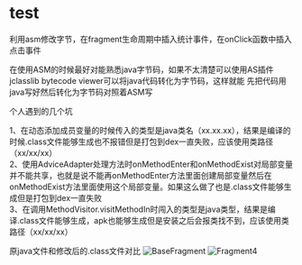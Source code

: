 # test
利用asm修改字节，在fragment生命周期中插入统计事件，在onClick函数中插入点击事件

在使用ASM的时候最好对能熟悉java字节码，如果不太清楚可以使用AS插件jclasslib bytecode viewer可以将java代码转化为字节码，这样就能
先把代码用java写好然后转化为字节码对照着ASM写

个人遇到的几个坑 

1、在动态添加成员变量的时候传入的类型是java类名（xx.xx.xx），结果是编译的时候.class文件能够生成也不报错但是打包到dex一直失败，应该使用类路径（xx/xx/xx）  
2、使用AdviceAdapter处理方法时onMethodEnter和onMethodExist对局部变量并不能共享，也就是说不能再onMethodEnter方法里面创建局部变量然后在onMethodExist方法里面使用这个局部变量。如果这么做了也是.class文件能够生成但是打包到dex一直失败  
3、在调用MethodVisitor.visitMethodIn时闯入的类型是java类型，结果是编译.class文件能够生成，apk也能够生成但是安装之后会报类找不到，应该使用类路径（xx/xx/xx）  

原java文件和修改后的.class文件对比
![BaseFragment](https://github.com/yaozhukuang/test/blob/master/caputrue/basefragment.png)
![Fragment4](https://github.com/yaozhukuang/test/blob/master/caputrue/fragment4.png)
